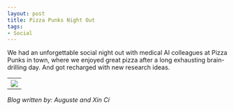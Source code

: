 ```yaml
---
layout: post
title: Pizza Punks Night Out
tags:
- Social
---
```


We had an unforgettable social night out with medical AI colleagues at Pizza Punks in town, where we enjoyed great pizza after a long exhausting brain-drilling day. And got recharged with new research ideas. 


<table>
  <tr>
    <th><img  src="/images/So240201.png" style="max-width: 95%;"></th>
  </tr>
</table>

*Blog written by: Auguste and Xin Ci*
